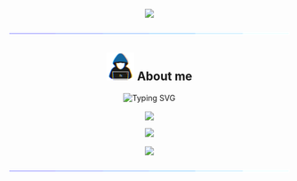 <p align="center">
  <img src="https://komarev.com/ghpvc/?username=M786453&color=blue" />
</p>

<img src="https://github.com/M786453/M786453/raw/main/images/cool_bar.gif">


<div align=center>


## <picture><img src = "https://github.com/M786453/M786453/raw/main/images/about_me.gif" width = 50px></picture> **About me**
  <p align=center >
  <img src="https://readme-typing-svg.demolab.com?font=Fira+Code&duration=3000&pause=1000&color=006AFF&center=true&vCenter=true&width=435&lines=SOFTWARE+ENGINEER;TECHNOLOGY+ENTHUSIAST;OPEN+SOURCE+CONTRIBUTOR" alt="Typing SVG" />
  </p>
  <img align="center" src="https://github-readme-stats.vercel.app/api/top-langs/?username=M786453&layout=donut&theme=transparent"/>
  <p></p>
  <img src="https://github-readme-streak-stats.herokuapp.com/?user=M786453&theme=transparent"/>
  <p></p>
  <img src="http://github-profile-summary-cards.vercel.app/api/cards/profile-details?username=M786453&theme=transparent" />
  <p></p>
</div>

<img src="https://github.com/M786453/M786453/raw/main/images/cool_bar.gif">
